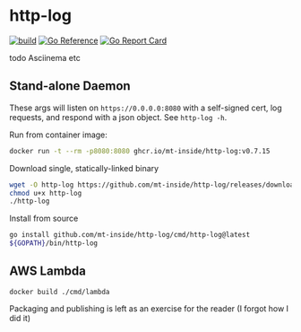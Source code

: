 # http-log

[![build](https://github.com/mt-inside/http-log/actions/workflows/test.yaml/badge.svg)](https://github.com/mt-inside/http-log/actions/workflows/test.yaml)
[![Go Reference](https://pkg.go.dev/badge/github.com/mt-inside/http-log.svg)](https://pkg.go.dev/github.com/mt-inside/http-log)
[![Go Report Card](https://goreportcard.com/badge/github.com/mt-inside/http-log)](https://goreportcard.com/report/github.com/mt-inside/http-log)

todo Asciinema etc

## Stand-alone Daemon

These args will listen on `https://0.0.0.0:8080` with a self-signed cert, log requests, and respond with a json object. See `http-log -h`.

Run from container image:
```bash
docker run -t --rm -p8080:8080 ghcr.io/mt-inside/http-log:v0.7.15
```

Download single, statically-linked binary
```bash
wget -O http-log https://github.com/mt-inside/http-log/releases/download/v0.7.15/http-log-$(uname -s)-$(uname -m)
chmod u+x http-log
./http-log
```

Install from source
```bash
go install github.com/mt-inside/http-log/cmd/http-log@latest
${GOPATH}/bin/http-log
```

## AWS Lambda

`docker build ./cmd/lambda`

Packaging and publishing is left as an exercise for the reader (I forgot how I did it)
